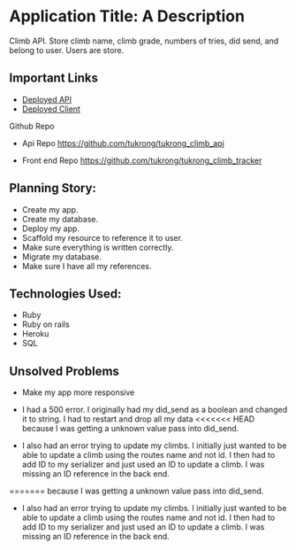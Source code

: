 # Application Title: A Description
Climb API. Store climb name, climb grade, numbers of tries, did send,
and belong to user. Users are store.

## Important Links

- [Deployed API](https://tukrong-climb-api.herokuapp.com/climbs)
- [Deployed Client](https://tukrong.github.io/tukrong_climb_tracker/)

Github Repo

- Api Repo
https://github.com/tukrong/tukrong_climb_api

- Front end Repo
https://github.com/tukrong/tukrong_climb_tracker

## Planning Story:

- Create my app.
- Create my database.
- Deploy my app.
- Scaffold my resource to reference it to user.
- Make sure everything is written correctly.
- Migrate my database.
- Make sure I have all my references.


## Technologies Used:

- Ruby
- Ruby on rails
- Heroku
- SQL

## Unsolved Problems
- Make my app more responsive

- I had a 500 error. I originally had my did_send as a boolean and changed it to string. I had to restart and drop all my data
<<<<<<< HEAD
because I was getting a unknown value pass into did_send.

- I also had an error trying to update my climbs. I initially just wanted to be able to update a climb
using the routes name and not id. I then had to add ID to my serializer and just used an ID to update a climb. I was missing
an ID reference in the back end.


=======
because I was getting a unknown value pass into did_send.

- I also had an error trying to update my climbs. I initially just wanted to be able to update a climb
using the routes name and not id. I then had to add ID to my serializer and just used an ID to update a climb. I was missing
an ID reference in the back end.
